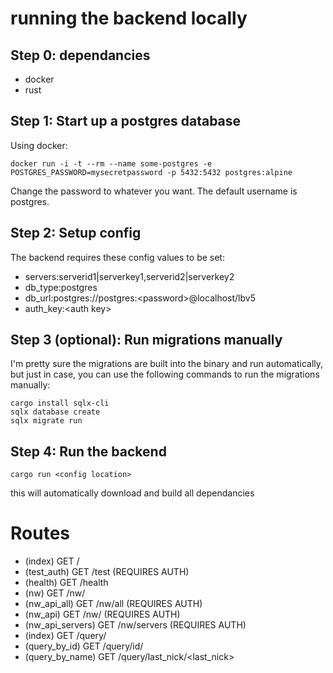 # running the backend locally

## Step 0: dependancies
* docker
* rust

## Step 1: Start up a postgres database
Using docker:
```
docker run -i -t --rm --name some-postgres -e POSTGRES_PASSWORD=mysecretpassword -p 5432:5432 postgres:alpine
```
Change the password to whatever you want. The default username is postgres.

## Step 2: Setup config
The backend requires these config values to be set:
* servers:serverid1|serverkey1,serverid2|serverkey2
* db_type:postgres
* db_url:postgres://postgres:\<password\>@localhost/lbv5
* auth_key:\<auth key\>

## Step 3 (optional): Run migrations manually
I'm pretty sure the migrations are built into the binary and run automatically, but just in case, you can use the following commands to run the migrations manually:
```
cargo install sqlx-cli
sqlx database create
sqlx migrate run
```

## Step 4: Run the backend
```
cargo run <config location>
```
this will automatically download and build all dependancies

# Routes

   * (index) GET /
   * (test_auth) GET /test (REQUIRES AUTH)
   * (health) GET /health
   * (nw) GET /nw/
   * (nw_api_all) GET /nw/all (REQUIRES AUTH)
   * (nw_api) GET /nw/<id> (REQUIRES AUTH)
   * (nw_api_servers) GET /nw/servers (REQUIRES AUTH)
   * (index) GET /query/
   * (query_by_id) GET /query/id/<id>
   * (query_by_name) GET /query/last_nick/<last_nick>
